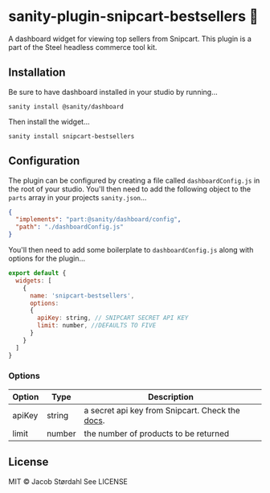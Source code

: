 # sanity-plugin-snipcart-bestsellers 🔌

A dashboard widget for viewing top sellers from Snipcart.
This plugin is a part of the Steel headless commerce tool kit.

## Installation

Be sure to have dashboard installed in your studio by running...

```shell
sanity install @sanity/dashboard
```

Then install the widget...

```shell
sanity install snipcart-bestsellers
```

## Configuration

The plugin can be configured by creating a file called `dashboardConfig.js` in the root of your studio. You'll then need to add the following object to the `parts` array in your projects `sanity.json`...

```json
{ 
  "implements": "part:@sanity/dashboard/config", 
  "path": "./dashboardConfig.js" 
}
```

You'll then need to add some boilerplate to `dashboardConfig.js` along with options for the plugin...

```javascript
export default {
  widgets: [
    {
      name: 'snipcart-bestsellers',
      options: 
      {
        apiKey: string, // SNIPCART SECRET API KEY
        limit: number, //DEFAULTS TO FIVE
      }
    }
  ]
}
```

### Options

| Option | Type   | Description |
|--------|--------|-------------|
| apiKey | string | a secret api key from Snipcart. Check the [docs](https://docs.snipcart.com/v3/api-reference/authentication). |
| limit  | number | the number of products to be returned |

## License

MIT © Jacob Størdahl
See LICENSE
